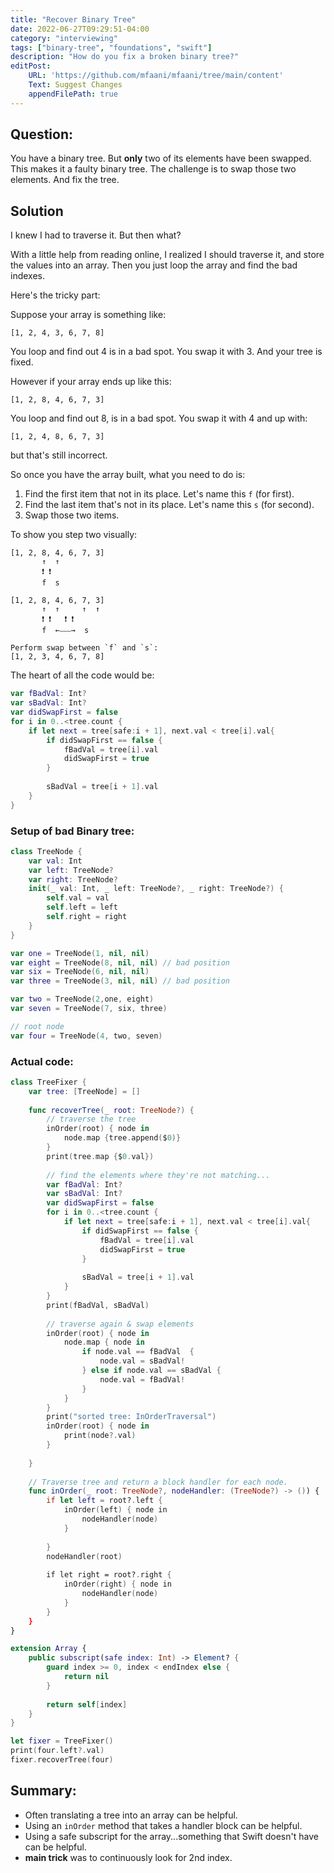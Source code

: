 ```yaml
---
title: "Recover Binary Tree"
date: 2022-06-27T09:29:51-04:00
category: "interviewing"
tags: ["binary-tree", "foundations", "swift"]
description: "How do you fix a broken binary tree?"
editPost:
    URL: 'https://github.com/mfaani/mfaani/tree/main/content'
    Text: Suggest Changes
    appendFilePath: true
---
```


## Question: 

You have a binary tree. But **only** two of its elements have been swapped. This makes it a faulty binary tree. 
The challenge is to swap those two elements. And fix the tree. 

## Solution
I knew I had to traverse it. But then what? 


With a little help from reading online, I realized I should traverse it, and store the values into an array. 
Then you just loop the array and find the bad indexes. 

Here's the tricky part:

Suppose your array is something like: 


```
[1, 2, 4, 3, 6, 7, 8]
```
You loop and find out 4 is in a bad spot. You swap it with 3.  And your tree is fixed. 


However if your array ends up like this: 

```
[1, 2, 8, 4, 6, 7, 3]
```

You loop and find out 8, is in a bad spot. You swap it with 4 and up with: 

```
[1, 2, 4, 8, 6, 7, 3]
```

but that's still incorrect. 

So once you have the array built, what you need to do is:

1. Find the first item that not in its place. Let's name this `f` (for first).
2. Find the last item that's not in its place. Let's name this `s` (for second).
3. Swap those two items. 


To show you step two visually: 

```
[1, 2, 8, 4, 6, 7, 3]
       ↑  ↑
       ❗️ ❗️ 
       f  s

[1, 2, 8, 4, 6, 7, 3]
       ↑  ↑     ↑  ↑    
       ❗️ ❗️   ❗️ ❗️ 
       f  ←⎯⎯⎯→  s       

Perform swap between `f` and `s`: 
[1, 2, 3, 4, 6, 7, 8]
```

The heart of all the code would be:

```swift
var fBadVal: Int? 
var sBadVal: Int? 
var didSwapFirst = false
for i in 0..<tree.count {
    if let next = tree[safe:i + 1], next.val < tree[i].val{
        if didSwapFirst == false { 
            fBadVal = tree[i].val
            didSwapFirst = true
        }
        
        sBadVal = tree[i + 1].val
    }
}
```

### Setup of bad Binary tree: 

```swift
class TreeNode {
    var val: Int
    var left: TreeNode?
    var right: TreeNode?
    init(_ val: Int, _ left: TreeNode?, _ right: TreeNode?) {
        self.val = val
        self.left = left
        self.right = right
    }
}

var one = TreeNode(1, nil, nil)
var eight = TreeNode(8, nil, nil) // bad position
var six = TreeNode(6, nil, nil)
var three = TreeNode(3, nil, nil) // bad position

var two = TreeNode(2,one, eight)
var seven = TreeNode(7, six, three)

// root node
var four = TreeNode(4, two, seven)

```

### Actual code: 

```swift
class TreeFixer {
    var tree: [TreeNode] = []
    
    func recoverTree(_ root: TreeNode?) {
        // traverse the tree 
        inOrder(root) { node in
            node.map {tree.append($0)}              
        }
        print(tree.map {$0.val})
        
        // find the elements where they're not matching...
        var fBadVal: Int? 
        var sBadVal: Int? 
        var didSwapFirst = false
        for i in 0..<tree.count {
            if let next = tree[safe:i + 1], next.val < tree[i].val{
                if didSwapFirst == false { 
                    fBadVal = tree[i].val
                    didSwapFirst = true
                }
                
                sBadVal = tree[i + 1].val
            }
        }
        print(fBadVal, sBadVal)
        
        // traverse again & swap elements
        inOrder(root) { node in 
            node.map { node in
                if node.val == fBadVal  {
                    node.val = sBadVal!
                } else if node.val == sBadVal { 
                    node.val = fBadVal!
                }
            }              
        }
        print("sorted tree: InOrderTraversal")
        inOrder(root) { node in
            print(node?.val)
        }
        
    }
    
    // Traverse tree and return a block handler for each node. 
    func inOrder(_ root: TreeNode?, nodeHandler: (TreeNode?) -> ()) {
        if let left = root?.left {
            inOrder(left) { node in
                nodeHandler(node)
            }
            
        }
        nodeHandler(root)
        
        if let right = root?.right { 
            inOrder(right) { node in 
                nodeHandler(node)
            }
        }
    }
}

extension Array {
    public subscript(safe index: Int) -> Element? {
        guard index >= 0, index < endIndex else {
            return nil
        }
        
        return self[index]
    }
}

let fixer = TreeFixer()
print(four.left?.val)
fixer.recoverTree(four)
```

## Summary: 
- Often translating a tree into an array can be helpful.
- Using an `inOrder` method that takes a handler block can be helpful.
- Using a safe subscript for the array...something that Swift doesn't have can be helpful.
- **main trick** was to continuously look for 2nd index.